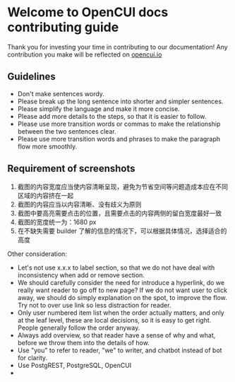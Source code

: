 # Welcome to OpenCUI docs contributing guide
Thank you for investing your time in contributing to our documentation! Any contribution you make will be reflected on [opencui.io](https://opencui.io/)

## Guidelines
- Don't make sentences wordy. 
- Please break up the long sentence into shorter and simpler sentences.
- Please simplify the language and make it more concise.
- Please add more details to the steps, so that it is easier to follow.
- Please use more transition words or commas to make the relationship between the two sentences clear.
- Please use more transition words and phrases to make the paragraph flow more smoothly.

## Requirement of screenshots
1. 截图的内容宽度应当使内容清晰呈现，避免为节省空间等问题造成本应在不同区域的内容挤在一起
2. 截图的内容应当以内容清晰、没有歧义为原则
3. 截图中要高亮需要点击的位置，且需要点击的内容两侧的留白宽度最好一致
4. 截图的宽度统一为：1680 px
5. 在不缺失需要 builder 了解的信息的情况下，可以根据具体情况，选择适合的高度


Other consideration:
- Let's not use x.x.x to label section, so that we do not have deal with inconsistency when add or remove section. 
- We should carefully consider the need for introduce a hyperlink, do we really want reader to go off to new page? If we do not want user to click away, we should do simply explanation on the spot, to improve the flow. Try not to over use link so less distraction for reader.
- Only user numbered item list when the order actually matters, and only at the leaf level, these are local decisions, so it is easy to get right. People generally follow the order anyway.
- Always add overview, so that reader have a sense of why and what, before we throw them into the details of how. 
- Use "you" to refer to reader, "we" to writer, and chatbot instead of bot for clarity.
- Use PostgREST, PostgreSQL, OpenCUI
- 
